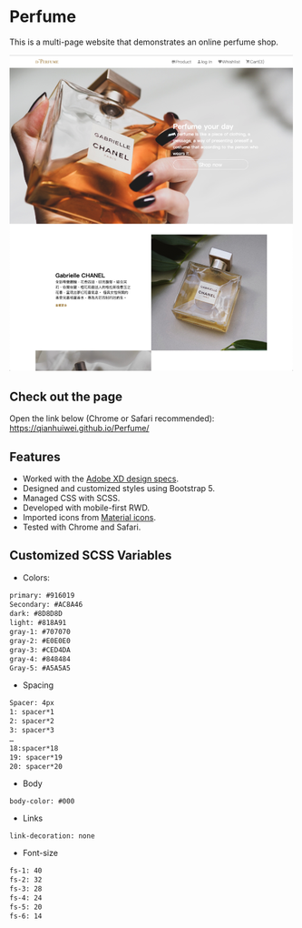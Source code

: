# Perfume

This is a multi-page website that demonstrates an online perfume shop.  

<img src="https://github.com/qianhuiwei/Perfume/blob/main/pageDemo.png" width="500"/>

## Check out the page
Open the link below (Chrome or Safari recommended):  
https://qianhuiwei.github.io/Perfume/


## Features
* Worked with the [Adobe XD design specs](https://xd.adobe.com/view/dc5ebe5c-3e56-4981-a010-158b5ded0e72-890d/specs/).
* Designed and customized styles using Bootstrap 5.
* Managed CSS with SCSS.
* Developed with mobile-first RWD.
* Imported icons from [Material icons](https://material.io/tools/icons/).
* Tested with Chrome and Safari.

## Customized SCSS Variables
* Colors: 
```
primary: #916019
Secondary: #AC8A46
dark: #8D8D8D
light: #818A91 
gray-1: #707070
gray-2: #E0E0E0
gray-3: #CED4DA
gray-4: #848484
Gray-5: #A5A5A5
```

* Spacing
```
Spacer: 4px
1: spacer*1
2: spacer*2
3: spacer*3
…
18:spacer*18
19: spacer*19
20: spacer*20
```

* Body 
```
body-color: #000
```

* Links
```
link-decoration: none
```

* Font-size
```
fs-1: 40
fs-2: 32 
fs-3: 28 
fs-4: 24
fs-5: 20
fs-6: 14  
```
